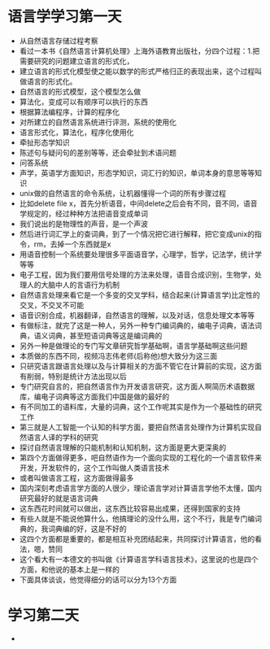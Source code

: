 # 语言学学习第一天

- 从自然语言存储过程考察
- 看过一本书《自然语言计算机处理》上海外语教育出版社，分四个过程：1.把需要研究的问题建立语言的形式化，
- 建立语言的形式化模型使之能以数学的形式严格归正的表现出来，这个过程叫做语言的形式化。
- 自然语言的形式模型，这个模型怎么做
- 算法化，变成可以有顺序可以执行的东西
- 根据算法编程序，计算的程序化
- 对所建立的自然语言系统进行评测，系统的使用化
- 语言形式化，算法化，程序化使用化
- 牵扯形态学知识
- 陈述句与疑问句的差别等等，还会牵扯到术语问题
- 问答系统
- 声学，英语学方面知识，形态学知识，词汇行的知识，单词本身的意思等等知识
- unix做的自然语言的命令系统，让机器懂得一个词的所有步骤过程
- 比如delete file x，首先分析语音，中间delete之后会有不同，音不同，语音学规定的，经过种种方法把语音变成单词
- 我们说出的是物理性的声音，是一个声波
- 然后进行词汇学上的查词典，到了一个情况把它进行解释，把它变成unix的指令，rm，去掉一个东西就是x
- 用语音控制一个系统要处理很多平面语音学，心理学，哲学，记法学，统计学等等
- 电子工程，因为我们要用信号处理的方法来处理，语音合成识别，生物学，处理人的大脑中人的言语行为机制
- 自然语言处理来看它是一个多变的交叉学科，结合起来(计算语言学)比定性的交叉，不交叉不可能
- 语音识别合成，机器翻译，自然语言的理解，以及对话，信息处理文本等等
- 有做标注，就完了这是一种人，另外一种专门编词典的，编电子词典，语法词典，语义词典，甚至短语词典等这是编词典的
- 另外一种是做理论的专门写文章研究哲学基础啊，语言学基础啊这些问题
- 本质做的东西不同，视频冯志伟老师(后称他)想大致分为这三面
- 只研究语言跟语言处理以及与计算相关的方面不管它在计算前的实现，这方面有削弱，特别是统计方法出现以后
- 专门研究自言的，把自然语言作为开发语言研究，这方面人啊简历术语数据库，编电子词典等这方面我们中国是做的最好的
- 有不同加工的语料库，大量的词典，这个工作呢其实是作为一个基础性的研究工作
- 第三就是人工智能一个认知的科学方面，要把自然语言处理作为计算机实现自然语言人译的学科的研究
- 探讨自然语言理解的只能机制和认知机制，这方面是更大更深奥的
- 第四个方面做得更多，吧自然语作为一个面向实现的工程化的一个语言软件来开发，开发软件的，这个工作叫做人类语言技术
- 或者叫做语言工程，这方面做得最多
- 国内深刻考虑语言学方面的人很少，理论语言学对计算语言学他不太懂，国内研究最好的就是语言词典
- 这东西花时间就可以做出，这东西比较容易出成果，还得到国家的支持
- 有些人就是不能说他算什么，他搞理论的没什么用，这个不行，我是专门编词典的，我词典编的好，这是不好的
- 这四个方面都是重要的，都是相互补充团结起来，共同探讨计算语言，他的看法，嗯，赞同
- 这个看大有一本德文的书叫做《计算语言学科语言技术》，这里说的也是四个方面，和他说的基本上是一样的
- 下面具体谈谈，他觉得细分的话可以分为13个方面

# 学习第二天

- 








